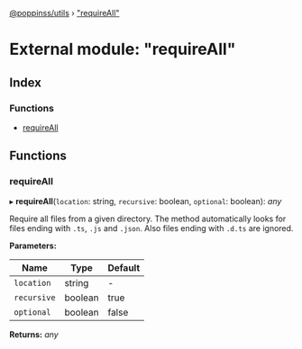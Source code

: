 [@poppinss/utils](../README.md) › ["requireAll"](_requireall_.md)

# External module: "requireAll"

## Index

### Functions

* [requireAll](_requireall_.md#requireall)

## Functions

###  requireAll

▸ **requireAll**(`location`: string, `recursive`: boolean, `optional`: boolean): *any*

Require all files from a given directory. The method automatically looks
for files ending with `.ts`, `.js` and `.json`. Also files ending with
`.d.ts` are ignored.

**Parameters:**

Name | Type | Default |
------ | ------ | ------ |
`location` | string | - |
`recursive` | boolean | true |
`optional` | boolean | false |

**Returns:** *any*
